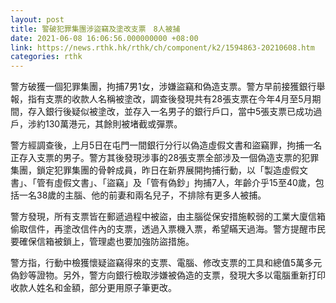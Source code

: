 ```yaml
---
layout: post
title: 警破犯罪集團涉盜竊及塗改支票　8人被捕
date: 2021-06-08 16:06:56.000000000 +08:00
link: https://news.rthk.hk/rthk/ch/component/k2/1594863-20210608.htm
categories: rthk
---
```


警方破獲一個犯罪集團，拘捕7男1女，涉嫌盜竊和偽造支票。警方早前接獲銀行舉報，指有支票的收款人名稱被塗改，調查後發現共有28張支票在今年4月至5月期間，存入銀行後疑似被塗改，並存入一名男子的銀行戶口，當中5張支票已成功過戶，涉約130萬港元，其餘則被堵截或彈票。

警方經調查後，上月5日在屯門一間銀行分行以偽造虛假文書和盜竊罪，拘捕一名正存入支票的男子。警方其後發現涉事的28張支票全部涉及一個偽造支票的犯罪集團，鎖定犯罪集團的骨幹成員，昨日在新界展開拘捕行動，以「製造虛假文書」、「管有虛假文書」、「盜竊」及「管有偽鈔」拘捕7人，年齡介乎15至40歲，包括一名38歲的主腦、他的前妻和兩名兒子，不排除有更多人被捕。

警方發現，所有支票皆在郵遞過程中被盜，由主腦從保安措施較弱的工業大廈信箱偷取信件，再塗改信件內的支票，透過入票機入票，希望瞞天過海。警方提醒市民要確保信箱被鎖上，管理處也要加強防盜措施。

警方指，行動中檢獲懷疑盜竊得來的支票、電腦、修改支票的工具和總值5萬多元偽鈔等證物。另外，警方向銀行檢取涉嫌被偽造的支票，發現大多以電腦重新打印收款人姓名和金額，部分更用原子筆更改。

